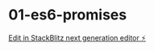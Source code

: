 # 01-es6-promises

[Edit in StackBlitz next generation editor ⚡️](https://stackblitz.com/~/github.com/kumar-p/01-es6-promises)